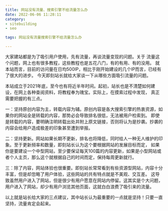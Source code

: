 ```yaml
---
title: 网站没有流量、搜索引擎不给流量怎么办
date: 2022-06-06 11:28:11
category:
- sitebuilding
- seo

tags: 网站没有流量搜索引擎不给流量怎么办

---
```


<p class="paragraph">大家建站都是为了吸引用户使用，先有流量，再谈流量变现的问题。关于
流量这个问题，网上也有很多教程，这些教程也是五花八门，有的有用、有的没用。
就本站而言，目前的访问量在日均500IP，相比于刚开始建设的几个IP而言，已经有了很大的进步。
今天即刻站长就给大家谈一下从哪些方面吸引流量的问题。</p>

<p class="paragraph">
本站成立于2021年底，至今也有将近半年时间。起初，站长也是不清楚如何建设，在网上各种查阅资料，将教程奉为瑰宝。实际上，在摸索过程中发现，
真正需要把握的有三点。
</p>

<p class="paragraph">
一：坚持原创内容为主，转载内容为辅。原创内容是各大搜索引擎的热衷资源，如果你的网站全是转载的内容，那势必会导致排名很低，无法被用户检索到。
即使是转载的内容，要明确注明转载出处并附上原文链接，否则将认为是抄袭。抄袭的内容会给用户造成极差的印象甚至遭到举报。
</p>

<p class="paragraph">
二：坚持更新。网站如果长期不更新，排名也将降低，同时给人一种无人维护的印象。至于更新频率和数量，即刻站长认为这个要根据网站的发展目标而定，
如果你是要建设一个中型网站，至少要保证每天100篇的内容更新，如果是小型网站或者个人主页，那么这个就根据自己的时间而定，保持每周更新就行。
</p>

<p class="paragraph">
三：除了内容，网站体验也很重要。即刻站长常常看到有些资源型网站，内容十分丰富，但是却忽略了用户体验，这些网站的共有特点就是不美观、交互差。
这导致虽然用户进入了网站，但是很少有用户愿意在网站内停留。这其实是个大问题，用户进入了网站，却少有用户浏览其他页面，这就白白浪费了吸引来的流量。
</p>

<p class="paragraph">以上就是站长给大家的三点建议，其中站长认为最重要的一点就是坚持！只要一直坚持，流量肯定会起来。</p>